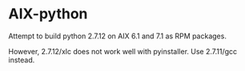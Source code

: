 # AIX-python
Attempt to build python 2.7.12 on AIX 6.1 and 7.1 as RPM packages.

However, 2.7.12/xlc does not work well with pyinstaller.  Use 2.7.11/gcc instead.


